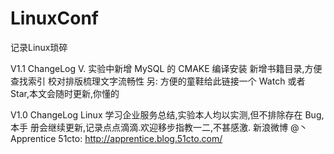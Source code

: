 LinuxConf
=========

记录Linux琐碎

V1.1 ChangeLog
  V. 实验中新增 MySQL 的 CMAKE 编译安装
  新增书籍目录,方便查找索引
  校对排版梳理文字流畅性
  另: 方便的童鞋给此链接一个 Watch 或者 Star,本文会随时更新,你懂的

V1.0 ChangeLog
  Linux 学习企业服务总结,实验本人均以实测,但不排除存在 Bug,本手 册会继续更新,记录点点滴滴.欢迎移步指教一二,不甚感激.
  新浪微博 @丶 Apprentice
  51cto: http://apprentice.blog.51cto.com/


